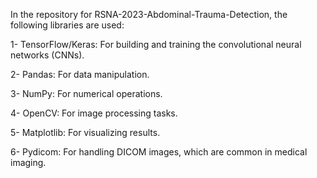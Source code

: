 In the repository for RSNA-2023-Abdominal-Trauma-Detection, the following libraries are used:

1- TensorFlow/Keras: For building and training the convolutional neural networks (CNNs).

2- Pandas: For data manipulation.

3- NumPy: For numerical operations.

4- OpenCV: For image processing tasks.

5- Matplotlib: For visualizing results.

6- Pydicom: For handling DICOM images, which are common in medical imaging.
